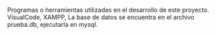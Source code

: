 Programas o herramientas utilizadas en el desarrollo de este proyecto.
VisualCode,  XAMPP,
La base de datos se encuentra en el archivo prueba.db, ejecutarla en mysql.
